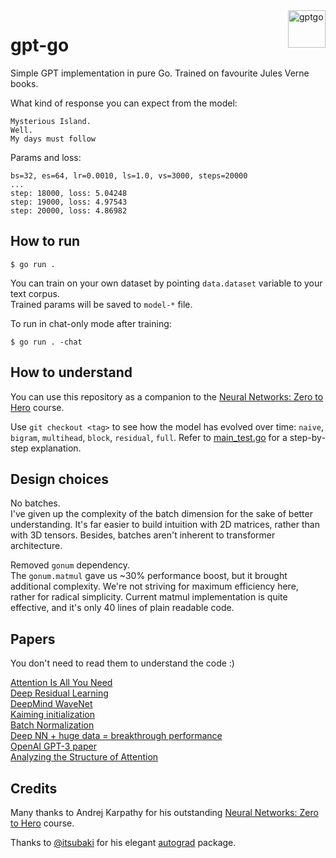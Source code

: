 <img src="https://raw.githubusercontent.com/MindsMD/minds.md/refs/heads/main/header.svg" alt="gptgo" title="gptgo" align="right" height="60" />

# gpt-go
Simple GPT implementation in pure Go. Trained on favourite Jules Verne books.  

What kind of response you can expect from the model:  
```
Mysterious Island.
Well.
My days must follow
```

Params and loss:
```
bs=32, es=64, lr=0.0010, ls=1.0, vs=3000, steps=20000
...
step: 18000, loss: 5.04248
step: 19000, loss: 4.97543
step: 20000, loss: 4.86982
```

## How to run
```shell
$ go run .
```

You can train on your own dataset by pointing `data.dataset` variable to your text corpus.  
Trained params will be saved to `model-*` file.  

To run in chat-only mode after training:  
```shell
$ go run . -chat
```

## How to understand
You can use this repository as a companion to the [Neural Networks: Zero to Hero](https://karpathy.ai/zero-to-hero.html) course.  

Use `git checkout <tag>` to see how the model has evolved over time: `naive`, `bigram`, `multihead`, `block`, `residual`, `full`. Refer to [main_test.go](https://github.com/zakirullin/gpt-go/blob/main/main_test.go) for a step-by-step explanation.  

## Design choices
No batches.  
I've given up the complexity of the batch dimension for the sake of better understanding. It's far easier to build intuition with 2D matrices, rather than with 3D tensors. Besides, batches aren't inherent to transformer architecture.  

Removed `gonum` dependency.  
The `gonum.matmul` gave us ~30% performance boost, but it brought additional complexity. We're not striving for maximum efficiency here, rather for radical simplicity. Current matmul implementation is quite effective, and it's only 40 lines of plain readable code.  

## Papers
You don't need to read them to understand the code :)  

[Attention Is All You Need](https://arxiv.org/abs/1706.03762)  
[Deep Residual Learning](https://arxiv.org/abs/1512.03385)  
[DeepMind WaveNet](https://arxiv.org/abs/1609.03499)  
[Kaiming initialization](https://arxiv.org/abs/1502.01852)  
[Batch Normalization](https://arxiv.org/abs/1502.03167)  
[Deep NN + huge data = breakthrough performance](https://papers.nips.cc/paper_files/paper/2012/hash/c399862d3b9d6b76c8436e924a68c45b-Abstract.html)  
[OpenAI GPT-3 paper](https://arxiv.org/abs/2005.14165)  
[Analyzing the Structure of Attention](https://arxiv.org/abs/1906.04284)  

## Credits
Many thanks to Andrej Karpathy for his outstanding [Neural Networks: Zero to Hero](https://karpathy.ai/zero-to-hero.html) course.

Thanks to [@itsubaki](https://github.com/itsubaki) for his elegant [autograd](https://github.com/itsubaki/autograd) package.